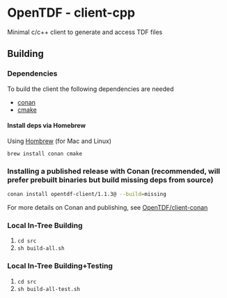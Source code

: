 # OpenTDF - client-cpp
Minimal c/c++ client to generate and access TDF files

## Building

### Dependencies

To build the client the following dependencies are needed

- [conan](https://conan.io)
- [cmake](https://cmake.org)

#### Install deps via Homebrew

Using [Hombrew](https://brew.sh) (for Mac and Linux)

```
brew install conan cmake
```

### Installing a published release with Conan (recommended, will prefer prebuilt binaries but build missing deps from source)
``` sh
conan install opentdf-client/1.1.3@ --build=missing
```
For more details on Conan and publishing, see [OpenTDF/client-conan](https://github.com/opentdf/client-conan)

### Local In-Tree Building

1. `cd src`
1. `sh build-all.sh`

### Local In-Tree Building+Testing

1. `cd src`
1. `sh build-all-test.sh`

